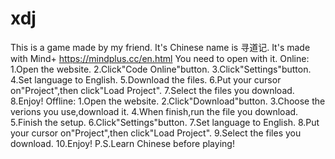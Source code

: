 # xdj
This is a game made by my friend.
It's Chinese name is 寻道记.
It's made with Mind+ 
https://mindplus.cc/en.html
You need to open with it.
Online:
1.Open the website.
2.Click"Code Online"button.
3.Click"Settings"button.
4.Set language to English.
5.Download the files.
6.Put your cursor on"Project",then click"Load Project".
7.Select the files you download.
8.Enjoy!
Offline:
1.Open the website.
2.Click"Download"button.
3.Choose the verions you use,download it.
4.When finish,run the file you download.
5.Finish the setup.
6.Click"Settings"button.
7.Set language to English.
8.Put your cursor on"Project",then click"Load Project".
9.Select the files you download.
10.Enjoy!
P.S.Learn Chinese before playing!
